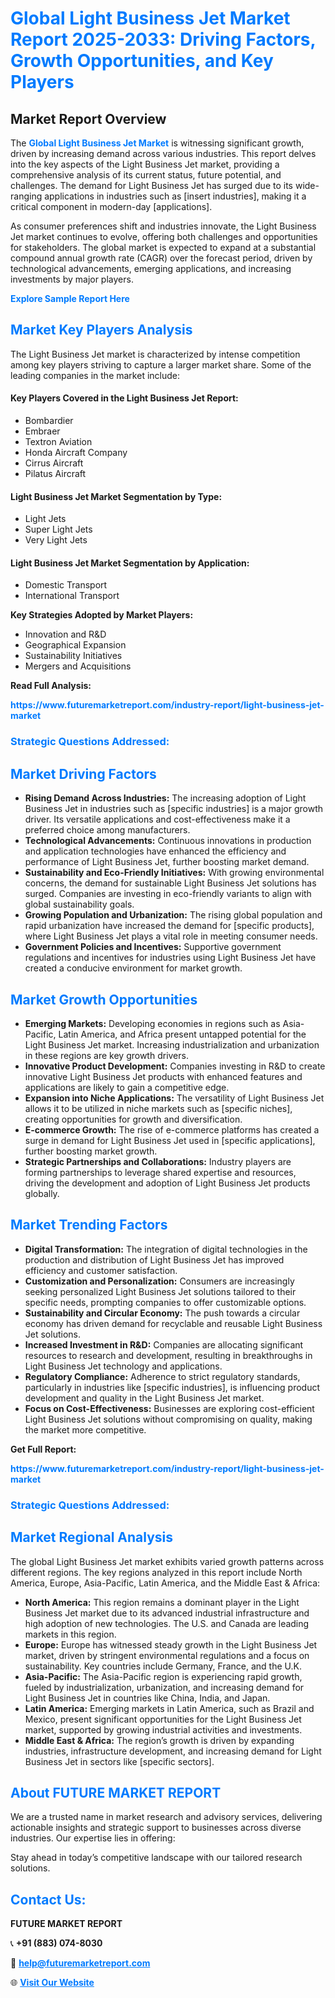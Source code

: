 <h1 style="color: #007BFF;">Global Light Business Jet Market Report 2025-2033: Driving Factors, Growth Opportunities, and Key Players</h1>

<section id="overview">
<h2>Market Report Overview</h2>
<p>The <a href="https://www.futuremarketreport.com/industry-report/light-business-jet-market" style="color: #007BFF; text-decoration: none;"><strong>Global Light Business Jet Market</strong></a> is witnessing significant growth, driven by increasing demand across various industries. This report delves into the key aspects of the Light Business Jet market, providing a comprehensive analysis of its current status, future potential, and challenges. The demand for Light Business Jet has surged due to its wide-ranging applications in industries such as [insert industries], making it a critical component in modern-day [applications].</p>
<p>As consumer preferences shift and industries innovate, the Light Business Jet market continues to evolve, offering both challenges and opportunities for stakeholders. The global market is expected to expand at a substantial compound annual growth rate (CAGR) over the forecast period, driven by technological advancements, emerging applications, and increasing investments by major players.</p>
</section>

<section id="overview">
<p><a href="https://www.futuremarketreport.com/request-sample/reportId=63582" style="color: #007BFF; text-decoration: none;"><strong>Explore Sample Report Here</strong></a></p>
</section>

<section id="key-players">
<h2 style="color: #007BFF;">Market Key Players Analysis</h2>
<p>The Light Business Jet market is characterized by intense competition among key players striving to capture a larger market share. Some of the leading companies in the market include:</p>
<h4>Key Players Covered in the Light Business Jet Report:</h4>
<ul><li>Bombardier</li><li>Embraer</li><li>Textron Aviation</li><li>Honda Aircraft Company</li><li>Cirrus Aircraft</li><li>Pilatus Aircraft</li></ul>
<h4>Light Business Jet Market Segmentation by Type:</h4>
<ul><li>Light Jets</li><li>Super Light Jets</li><li>Very Light Jets</li></ul>

<h4>Light Business Jet Market Segmentation by Application:</h4>
<ul><li>Domestic Transport</li><li>International Transport</li></ul>
<p><strong>Key Strategies Adopted by Market Players:</strong></p>
<ul>
<li>Innovation and R&D</li>
<li>Geographical Expansion</li>
<li>Sustainability Initiatives</li>
<li>Mergers and Acquisitions</li>
</ul>
</section>

<section>
<p><strong>Read Full Analysis: </strong></p><a href="https://www.futuremarketreport.com/industry-report/light-business-jet-market" style="color: #007BFF; text-decoration: none;"><strong>https://www.futuremarketreport.com/industry-report/light-business-jet-market</strong></a>
<h3 style="color: #007BFF;">Strategic Questions Addressed:</h3>
</section>

<section id="driving-factors">
<h2 style="color: #007BFF;">Market Driving Factors</h2>
<ul>
<li><strong>Rising Demand Across Industries:</strong> The increasing adoption of Light Business Jet in industries such as [specific industries] is a major growth driver. Its versatile applications and cost-effectiveness make it a preferred choice among manufacturers.</li>
<li><strong>Technological Advancements:</strong> Continuous innovations in production and application technologies have enhanced the efficiency and performance of Light Business Jet, further boosting market demand.</li>
<li><strong>Sustainability and Eco-Friendly Initiatives:</strong> With growing environmental concerns, the demand for sustainable Light Business Jet solutions has surged. Companies are investing in eco-friendly variants to align with global sustainability goals.</li>
<li><strong>Growing Population and Urbanization:</strong> The rising global population and rapid urbanization have increased the demand for [specific products], where Light Business Jet plays a vital role in meeting consumer needs.</li>
<li><strong>Government Policies and Incentives:</strong> Supportive government regulations and incentives for industries using Light Business Jet have created a conducive environment for market growth.</li>
</ul>
</section>

<section id="growth-opportunities">
<h2 style="color: #007BFF;">Market Growth Opportunities</h2>
<ul>
<li><strong>Emerging Markets:</strong> Developing economies in regions such as Asia-Pacific, Latin America, and Africa present untapped potential for the Light Business Jet market. Increasing industrialization and urbanization in these regions are key growth drivers.</li>
<li><strong>Innovative Product Development:</strong> Companies investing in R&D to create innovative Light Business Jet products with enhanced features and applications are likely to gain a competitive edge.</li>
<li><strong>Expansion into Niche Applications:</strong> The versatility of Light Business Jet allows it to be utilized in niche markets such as [specific niches], creating opportunities for growth and diversification.</li>
<li><strong>E-commerce Growth:</strong> The rise of e-commerce platforms has created a surge in demand for Light Business Jet used in [specific applications], further boosting market growth.</li>
<li><strong>Strategic Partnerships and Collaborations:</strong> Industry players are forming partnerships to leverage shared expertise and resources, driving the development and adoption of Light Business Jet products globally.</li>
</ul>
</section>

<section id="trending-factors">
<h2 style="color: #007BFF;">Market Trending Factors</h2>
<ul>
<li><strong>Digital Transformation:</strong> The integration of digital technologies in the production and distribution of Light Business Jet has improved efficiency and customer satisfaction.</li>
<li><strong>Customization and Personalization:</strong> Consumers are increasingly seeking personalized Light Business Jet solutions tailored to their specific needs, prompting companies to offer customizable options.</li>
<li><strong>Sustainability and Circular Economy:</strong> The push towards a circular economy has driven demand for recyclable and reusable Light Business Jet solutions.</li>
<li><strong>Increased Investment in R&D:</strong> Companies are allocating significant resources to research and development, resulting in breakthroughs in Light Business Jet technology and applications.</li>
<li><strong>Regulatory Compliance:</strong> Adherence to strict regulatory standards, particularly in industries like [specific industries], is influencing product development and quality in the Light Business Jet market.</li>
<li><strong>Focus on Cost-Effectiveness:</strong> Businesses are exploring cost-efficient Light Business Jet solutions without compromising on quality, making the market more competitive.</li>
</ul>
</section>

<section>
<p><strong>Get Full Report: </strong></p><a href="https://www.futuremarketreport.com/industry-report/light-business-jet-market" style="color: #007BFF; text-decoration: none;"><strong>https://www.futuremarketreport.com/industry-report/light-business-jet-market</strong></a>
<h3 style="color: #007BFF;">Strategic Questions Addressed:</h3>
</section>


<section id="regional-analysis">
<h2 style="color: #007BFF;">Market Regional Analysis</h2>
<p>The global Light Business Jet market exhibits varied growth patterns across different regions. The key regions analyzed in this report include North America, Europe, Asia-Pacific, Latin America, and the Middle East & Africa:</p>
<ul>
<li><strong>North America:</strong> This region remains a dominant player in the Light Business Jet market due to its advanced industrial infrastructure and high adoption of new technologies. The U.S. and Canada are leading markets in this region.</li>
<li><strong>Europe:</strong> Europe has witnessed steady growth in the Light Business Jet market, driven by stringent environmental regulations and a focus on sustainability. Key countries include Germany, France, and the U.K.</li>
<li><strong>Asia-Pacific:</strong> The Asia-Pacific region is experiencing rapid growth, fueled by industrialization, urbanization, and increasing demand for Light Business Jet in countries like China, India, and Japan.</li>
<li><strong>Latin America:</strong> Emerging markets in Latin America, such as Brazil and Mexico, present significant opportunities for the Light Business Jet market, supported by growing industrial activities and investments.</li>
<li><strong>Middle East & Africa:</strong> The region’s growth is driven by expanding industries, infrastructure development, and increasing demand for Light Business Jet in sectors like [specific sectors].</li>
</ul>
</section>

<footer>
<h2 style="color: #007BFF;">About FUTURE MARKET REPORT</h2>
<p>We are a trusted name in market research and advisory services, delivering actionable insights and strategic support to businesses across diverse industries. Our expertise lies in offering:</p>

<p>Stay ahead in today’s competitive landscape with our tailored research solutions.</p>

<h2 style="color: #007BFF;">Contact Us:</h2>
<p><strong>FUTURE MARKET REPORT</strong></p>
<p>📞 <strong>+91 (883) 074-8030</strong></p>
<p>📧 <strong><a href="mailto:help@futuremarketreport.com" style="color: #007BFF;">help@futuremarketreport.com</a></strong></p>
<p>🌐 <strong><a href="https://www.futuremarketreport.com/" style="color: #007BFF;">Visit Our Website</a></strong></p>
</footer>